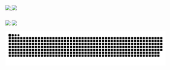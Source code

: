  <div>
  <a href="https://github.com/LayssonENS">
  <img height="180em" src="https://github-readme-stats.vercel.app/api?username=LayssonENS&show_icons=true&theme=dark&include_all_commits=true&count_private=true"/>
  <img height="180em" src="https://github-readme-stats.vercel.app/api/top-langs/?username=LayssonENS&layout=compact&langs_count=7&theme=dark"/>
</div>
  
  ##
   
<div> 
  <a href = "mailto:laysson.ens@gmail.com"><img src="https://img.shields.io/badge/-Gmail-%23333?style=for-the-badge&logo=gmail&logoColor=white" target="_blank"></a>
  <a href="https://www.linkedin.com/in/laysson-enderson" target="_blank"><img src="https://img.shields.io/badge/-LinkedIn-%230077B5?style=for-the-badge&logo=linkedin&logoColor=white" target="_blank"></a> 
 
  ![Snake animation](https://github.com/LayssonENS/LayssonENS/blob/output/github-contribution-grid-snake.svg)
 
</div>
